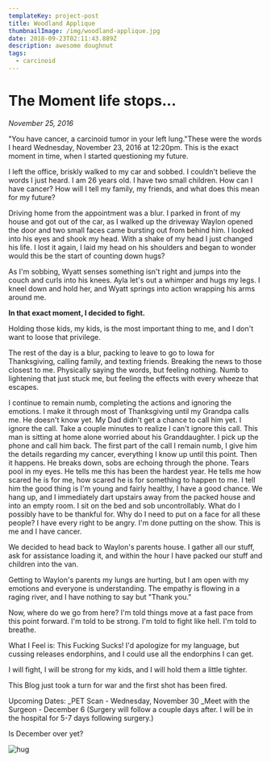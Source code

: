 ```yaml
---
templateKey: project-post
title: Woodland Applique
thumbnailImage: /img/woodland-applique.jpg
date: 2018-09-23T02:11:43.889Z
description: awesome doughnut
tags:
  - carcinoid
---
```

# The Moment life stops...

_November 25, 2016_

"You have cancer, a carcinoid tumor in your left lung."These were the words I heard Wednesday, November 23, 2016 at 12:20pm.  This is the exact moment in time, when I started questioning my future.

I left the office, briskly walked to my car and sobbed.  I couldn't believe the words I just heard. I am 26 years old. I have two small children.  How can I have cancer? How will I tell my family, my friends, and what does this mean for my future?

Driving home from the appointment was a blur.  I parked in front of my house and got out of the car, as I walked up the driveway Waylon opened the door and two small faces came bursting out from behind him.  I looked into his eyes and shook my head.  With a shake of my head I just changed his life.  I lost it again, I laid my head on his shoulders and began to wonder would this be the start of counting down hugs?

As I'm sobbing, Wyatt senses something isn't right and jumps into the couch and curls into his knees.  Ayla let's out a whimper and hugs my legs.  I kneel down and hold her, and Wyatt springs into action wrapping his arms around me.

**In that exact moment, I decided to fight.**

Holding those kids, my kids, is the most important thing to me, and I don't want to loose that privilege.

The rest of the day is a blur, packing to leave to go to Iowa for Thanksgiving, calling family, and texting friends.  Breaking the news to those closest to me.  Physically saying the words, but feeling nothing.  Numb to lightening that just stuck me, but feeling the effects with every wheeze that escapes.

I continue to remain numb, completing the actions and ignoring the emotions.  I make it through most of Thanksgiving until my Grandpa calls me.  He doesn't know yet. My Dad didn't get a chance to call him yet.  I ignore the call.  Take a couple minutes to realize I can't ignore this call.  This man is sitting at home alone worried about his Granddaughter.  I pick up the phone and call him back.  The first part of the call I remain numb, I give him the details regarding my cancer, everything I know up until this point. Then it happens.  He breaks down, sobs are echoing through the phone. Tears pool in my eyes. He tells me this has been the hardest year.  He tells me how scared he is for me, how scared he is for something to happen to me.  I tell him the good thing is I'm young and fairly healthy, I have a good chance.  We hang up, and I immediately dart upstairs away from the packed house and into an empty room.  I sit on the bed and sob uncontrollably.  What do I possibly have to be thankful for.  Why do I need to put on a face for all these people?  I have every right to be angry.  I'm done putting on the show. This is me and I have cancer.

We decided to head back to Waylon's parents house. I gather all our stuff, ask for assistance loading it, and within the hour I have packed our stuff and children into the van. 

Getting to Waylon's parents my lungs are hurting, but I am open with my emotions and everyone is understanding.  The empathy is flowing in a raging river, and I have nothing to say but "Thank you."

Now, where do we go from here?  I'm told things move at a fast pace from this point forward.  I'm told to be strong.  I'm told to fight like hell.  I'm told to breathe.

What I Feel is: This Fucking Sucks!   I'd apologize for my language, but cussing releases endorphins, and I could use all the endorphins I can get.

I will fight, I will be strong for my kids, and I will hold them a little tighter.

This Blog just took a turn for war and the first shot has been fired.

Upcoming Dates:
_PET Scan - Wednesday, November 30
_Meet with the Surgeon - December 6
(Surgery will follow a couple days after. I will be in the hospital for 5-7 days following surgery.)

Is December over yet?

![hug](/img/Gizmo.jpg)
